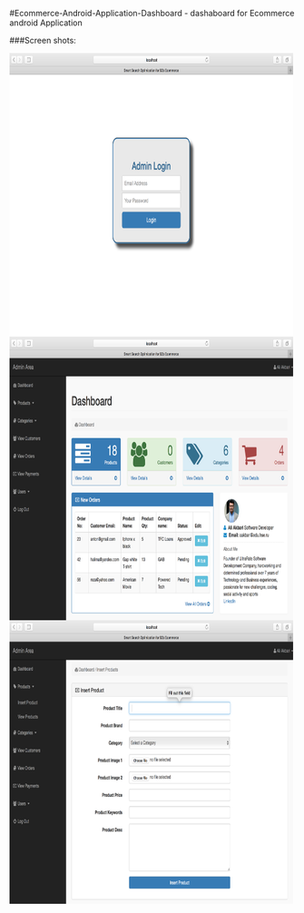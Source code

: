 #Ecommerce-Android-Application-Dashboard    - dashaboard for Ecommerce android Application











###Screen shots: 

<a href="url"><img src="https://github.com/Akbari300/Ecommerce-Android-Application-Dashboard/blob/master/screenshots/first.png" align="left" height="500" width="500" ></a>

<a href="url"><img src="https://github.com/Akbari300/Ecommerce-Android-Application-Dashboard/blob/master/screenshots/second.png" align="left" height="500" width="500" ></a>

<a href="url"><img src="https://github.com/Akbari300/Ecommerce-Android-Application-Dashboard/blob/master/screenshots/third.png" align="left" height="500" width="500" ></a>
